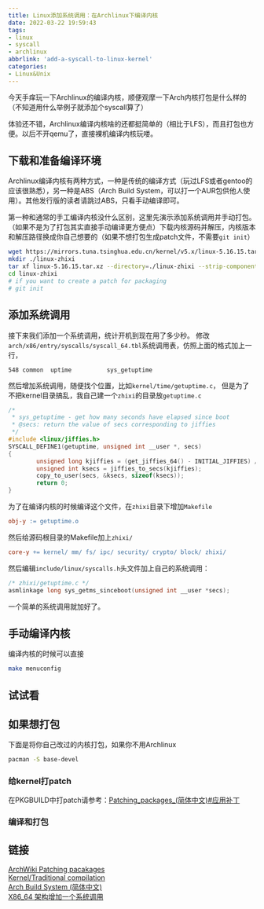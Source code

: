 ```yaml
---
title: Linux添加系统调用：在Archlinux下编译内核
date: 2022-03-22 19:59:43
tags:
- linux
- syscall
- archlinux
abbrlink: 'add-a-syscall-to-linux-kernel'
categories:
- Linux&Unix
---
```

今天手痒玩一下Archlinux的编译内核，顺便观摩一下Arch内核打包是什么样的（不知道用什么举例子就添加个syscall算了）
<!-- more -->

体验还不错，Archlinux编译内核啥的还都挺简单的（相比于LFS），而且打包也方便。以后不开qemu了，直接裸机编译内核玩喽。  

## 下载和准备编译环境

Archlinux编译内核有两种方式，一种是传统的编译方式（玩过LFS或者gentoo的应该很熟悉），另一种是ABS（Arch Build System，可以打一个AUR包供他人使用）。其他发行版的读者请跳过ABS，只看手动编译即可。

第一种和通常的手工编译内核没什么区别，这里先演示添加系统调用并手动打包。（如果不是为了打包其实直接手动编译更方便点）下载内核源码并解压，内核版本和解压路径换成你自己想要的（如果不想打包生成patch文件，不需要`git init`）

```bash
wget https://mirrors.tuna.tsinghua.edu.cn/kernel/v5.x/linux-5.16.15.tar.xz
mkdir ./linux-zhixi
tar xf linux-5.16.15.tar.xz --directory=./linux-zhixi --strip-components 1
cd linux-zhixi
# if you want to create a patch for packaging
# git init
```

## 添加系统调用

接下来我们添加一个系统调用，统计开机到现在用了多少秒。
修改`arch/x86/entry/syscalls/syscall_64.tbl`系统调用表，仿照上面的格式加上一行，

```tbl
548 common  uptime          sys_getuptime
```

然后增加系统调用，随便找个位置，比如`kernel/time/getuptime.c`， 但是为了不把kernel目录搞乱，我自己建一个`zhixi`的目录放`getuptime.c`

```c
/*
 * sys_getuptime - get how many seconds have elapsed since boot
 * @secs: return the value of secs corresponding to jiffies
 */
#include <linux/jiffies.h>
SYSCALL_DEFINE1(getuptime, unsigned int __user *, secs)
{
        unsigned long kjiffies = (get_jiffies_64() - INITIAL_JIFFIES) / 1000;
        unsigned int ksecs = jiffies_to_secs(kjiffies);
        copy_to_user(secs, &ksecs, sizeof(ksecs));
        return 0;
}
```

为了在编译内核的时候编译这个文件，在`zhixi`目录下增加`Makefile`

```makefile
obj-y := getuptime.o
```

然后给源码根目录的Makefile加上`zhixi/`

```makefile
core-y += kernel/ mm/ fs/ ipc/ security/ crypto/ block/ zhixi/
```

然后编辑`include/linux/syscalls.h`头文件加上自己的系统调用：

```c
/* zhixi/getuptime.c */
asmlinkage long sys_getms_sinceboot(unsigned int __user *secs);
```

一个简单的系统调用就加好了。

## 手动编译内核

编译内核的时候可以直接

```bash
make menuconfig
```

## 试试看



## 如果想打包

下面是将你自己改过的内核打包，如果你不用Archlinux

```bash
pacman -S base-devel
```

### 给kernel打patch

在PKGBUILD中打patch请参考：[Patching_packages_(简体中文)#应用补丁](https://wiki.archlinux.org/title/Patching_packages_(简体中文)#应用补丁)  

### 编译和打包



## 链接

[ArchWiki Patching pacakages](https://wiki.archlinux.org/title/Patching_packages)   
[Kernel/Traditional compilation](https://wiki.archlinux.org/title/Kernel/Traditional_compilation)   
[Arch Build System (简体中文)](ttps://wiki.archlinux.org/title/Arch_Build_System_(简体中文))   
[X86_64 架构增加一个系统调用](https://biscuitos.github.io/blog/SYSCALL_ADD_NEW_X86_64/#header)  